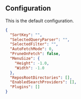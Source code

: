 ﻿## Configuration

This is the default configuration.

```json
{
  "SortKey": "",
  "SelectedQueryParser": "",
  "SelectedFilter": "",
  "AutoFetchMode": 0,
  "PruneOnFetch": false,
  "MenuSize": {
    "Height": -1.0,
    "Width": -1.0
  },
  "ReposRootDirectories": [],
  "EnabledSearchProviders": [],
  "Plugins": []
}
```
